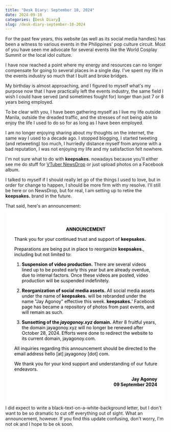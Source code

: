 ```yaml
---
title: "Desk Diary: September 10, 2024"
date: 2024-09-10
categories: [Desk Diary]
slug: /desk-diary-september-10-2024
---
```


For the past few years, this website (as well as its social media handles) has been a witness to various events in the Philippines' pop culture circuit. Most of you have seen me advocate for several events like the World Cosplay Summit or the local idol culture.

I have now reached a point where my energy and resources can no longer compensate for going to several places in a single day. I've spent my life in the events industry so much that I built and broke bridges.

My birthday is almost approaching, and I figured to myself what's my purpose now that I have practically left the events industry, the same field I wish I could have served (and sometimes fought for) longer than just 7 or 8 years being employed.

To be clear with you, I have been gathering myself as I live my life outside Manila, outside the dreaded traffic, and the stresses of not being able to enjoy the life I used to do so for as long as I have been employed.

I am no longer enjoying sharing about my thoughts on the internet, the same way I used to a decade ago. I stopped blogging, I started tweeting (and retweeting) too much, I hurriedly distance myself from anyone with a bad reputation, I was not enjoying my life and my satisfaction felt nowhere.

I'm not sure what to do with **keepsakes.** nowadays because you'll either see me do stuff for [VTuber NewsDrop](https://vtubernewsdrop.com) or just upload photos on a Facebook album.

I talked to myself if I should really let go of the things I used to love, but in order for change to happen, I should be more firm with my resolve. I'll still be here or on NewsDrop, but for real, I am setting up to retire the **keepsakes.** brand in the future.

That said, here's an announcement:
<p>
<div style="color: black; background: white; padding: 2em">

<p style="text-align: center; font-weight: bold">ANNOUNCEMENT</p>

Thank you for your continued trust and support of **keepsakes.**  
  
Preparations are being put in place to reorganize **keepsakes.**, including but not limited to:

1. **Suspension of video production.** There are several videos lined up to be posted early this year but are already overdue, due to internal factors. Once these videos are posted, video production will be suspended indefinitely.

3. **Reorganization of social media assets.** All social media assets under the name of **keepsakes.** will be rebranded under the name "Jay Agonoy" effective this week. **keepsakes.**' Facebook page has became a repository of photos from past events, and will remain as such.

5. **Sunsetting of the _jayagonoy.xyz_ domain.** After 8 fruitful years, the domain jayagonoy.xyz will no longer be renewed after October 28, 2024. Efforts were done to redirect the website to its current domain, jayagonoy.com.

All inquiries regarding this announcement should be directed to the email address hello \[at\] jayagonoy \[dot\] com.  
  
We thank you for your kind support and understanding of our future endeavors.
 
<p style="text-align: right; font-weight: bold">Jay Agonoy <br />09 September 2024</p>
</div>
</p>

I did expect to write a black-text-on-a-white-background letter, but I don't want to be so dramatic to cut off everything out of sight. What an announcement, however. If you find this update confusing, don't worry, I'm not ok and I hope to be ok soon.

